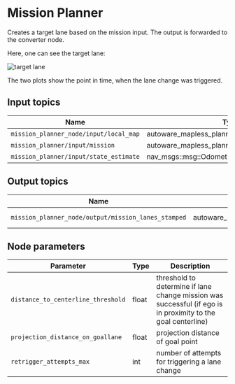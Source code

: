 # Mission Planner

Creates a target lane based on the mission input. The output is forwarded to the converter node.

Here, one can see the target lane:

![target lane](images/Targetlane.png)

The two plots show the point in time, when the lane change was triggered.

## Input topics

| Name                                   | Type                                          | Description |
| -------------------------------------- | --------------------------------------------- | ----------- |
| `mission_planner_node/input/local_map` | autoware_mapless_planning_msgs::msg::LocalMap | local map   |
| `mission_planner/input/mission`        | autoware_mapless_planning_msgs::msg::Mission  | mission     |
| `mission_planner/input/state_estimate` | nav_msgs::msg::Odometry                       | odometry    |

## Output topics

| Name                                                | Type                                                     | Description   |
| --------------------------------------------------- | -------------------------------------------------------- | ------------- |
| `mission_planner_node/output/mission_lanes_stamped` | autoware_mapless_planning_msgs::msg::MissionLanesStamped | mission lanes |

## Node parameters

| Parameter                          | Type  | Description                                                                                                  |
| ---------------------------------- | ----- | ------------------------------------------------------------------------------------------------------------ |
| `distance_to_centerline_threshold` | float | threshold to determine if lane change mission was successful (if ego is in proximity to the goal centerline) |
| `projection_distance_on_goallane`  | float | projection distance of goal point                                                                            |
| `retrigger_attempts_max`           | int   | number of attempts for triggering a lane change                                                              |
